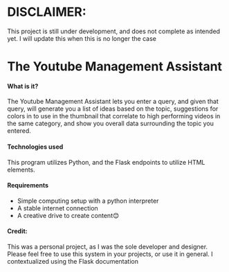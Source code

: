 <html>
  <body>
    <h1>DISCLAIMER:</h1>
    <p>This project is still under development, and does not complete as intended yet. I will update this when this is no longer the case</p>
    <p></p>
    <h1>The Youtube Management Assistant</h1>
    <h4>What is it?</h4>
    <p>The Youtube Management Assistant lets you enter a query, and given that query, will generate you a list of ideas based on the topic, suggestions for colors in to use in the thumbnail that correlate to high performing videos in the same category,
    and show you overall data surrounding the topic you entered.</p>
    <h4>Technologies used</h4>
    <p>This program utilizes Python, and the Flask endpoints to utilize HTML elements. </p>
    <h4>Requirements</h4>
    <ul>
      <li>Simple computing setup with a python interpreter</li>
      <li>A stable internet connection</li>
      <li>A creative drive to create content😊</li>
    </ul>
    <h4>Credit:</h4>
    <p>This was a personal project, as I was the sole developer and designer. Please feel free to use this system in your projects, or use it in general. I contextualized using the Flask documentation</p>
  </body>
</html>
